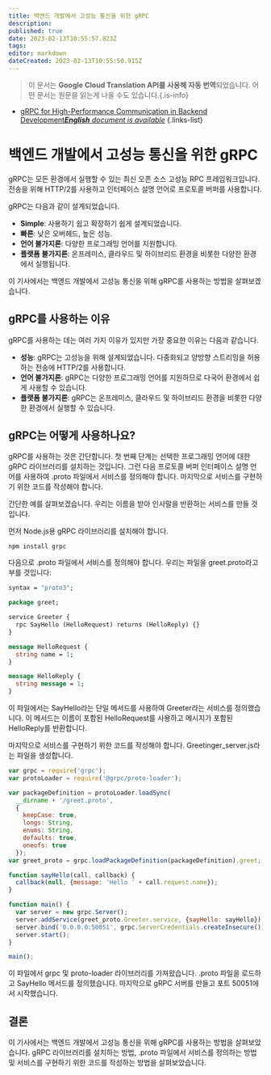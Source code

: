 ```yaml
---
title: 백엔드 개발에서 고성능 통신을 위한 gRPC
description: 
published: true
date: 2023-02-13T10:55:57.823Z
tags: 
editor: markdown
dateCreated: 2023-02-13T10:55:50.915Z
---
```


> 이 문서는 **Google Cloud Translation API를 사용해 자동 번역**되었습니다.
어떤 문서는 원문을 읽는게 나을 수도 있습니다.{.is-info}



- [gRPC for High-Performance Communication in Backend Development***English** document is available*](/en/Knowledge-base/Backend/grpc-for-high-performance-communication-in-backend-development)
{.links-list}


# 백엔드 개발에서 고성능 통신을 위한 gRPC

gRPC는 모든 환경에서 실행할 수 있는 최신 오픈 소스 고성능 RPC 프레임워크입니다. 전송을 위해 HTTP/2를 사용하고 인터페이스 설명 언어로 프로토콜 버퍼를 사용합니다.

gRPC는 다음과 같이 설계되었습니다.

- **Simple**: 사용하기 쉽고 확장하기 쉽게 설계되었습니다.
- **빠른**: 낮은 오버헤드, 높은 성능.
- **언어 불가지론**: 다양한 프로그래밍 언어를 지원합니다.
- **플랫폼 불가지론**: 온프레미스, 클라우드 및 하이브리드 환경을 비롯한 다양한 환경에서 실행됩니다.

이 기사에서는 백엔드 개발에서 고성능 통신을 위해 gRPC를 사용하는 방법을 살펴보겠습니다.

## gRPC를 사용하는 이유

gRPC를 사용하는 데는 여러 가지 이유가 있지만 가장 중요한 이유는 다음과 같습니다.

- **성능**: gRPC는 고성능을 위해 설계되었습니다. 다중화되고 양방향 스트리밍을 허용하는 전송에 HTTP/2를 사용합니다.
- **언어 불가지론**: gRPC는 다양한 프로그래밍 언어를 지원하므로 다국어 환경에서 쉽게 사용할 수 있습니다.
- **플랫폼 불가지론**: gRPC는 온프레미스, 클라우드 및 하이브리드 환경을 비롯한 다양한 환경에서 실행할 수 있습니다.

## gRPC는 어떻게 사용하나요?

gRPC를 사용하는 것은 간단합니다. 첫 번째 단계는 선택한 프로그래밍 언어에 대한 gRPC 라이브러리를 설치하는 것입니다. 그런 다음 프로토콜 버퍼 인터페이스 설명 언어를 사용하여 .proto 파일에서 서비스를 정의해야 합니다. 마지막으로 서비스를 구현하기 위한 코드를 작성해야 합니다.

간단한 예를 살펴보겠습니다. 우리는 이름을 받아 인사말을 반환하는 서비스를 만들 것입니다.

먼저 Node.js용 gRPC 라이브러리를 설치해야 합니다.

```
npm install grpc
```

다음으로 .proto 파일에서 서비스를 정의해야 합니다. 우리는 파일을 greet.proto라고 부를 것입니다:

```proto
syntax = "proto3";

package greet;

service Greeter {
  rpc SayHello (HelloRequest) returns (HelloReply) {}
}

message HelloRequest {
  string name = 1;
}

message HelloReply {
  string message = 1;
}
```

이 파일에서는 SayHello라는 단일 메서드를 사용하여 Greeter라는 서비스를 정의했습니다. 이 메서드는 이름이 포함된 HelloRequest를 사용하고 메시지가 포함된 HelloReply를 반환합니다.

마지막으로 서비스를 구현하기 위한 코드를 작성해야 합니다. Greetinger_server.js라는 파일을 생성합니다.

```javascript
var grpc = require('grpc');
var protoLoader = require('@grpc/proto-loader');

var packageDefinition = protoLoader.loadSync(
  __dirname + '/greet.proto',
  {
    keepCase: true,
    longs: String,
    enums: String,
    defaults: true,
    oneofs: true
  });
var greet_proto = grpc.loadPackageDefinition(packageDefinition).greet;

function sayHello(call, callback) {
  callback(null, {message: 'Hello ' + call.request.name});
}

function main() {
  var server = new grpc.Server();
  server.addService(greet_proto.Greeter.service, {sayHello: sayHello});
  server.bind('0.0.0.0:50051', grpc.ServerCredentials.createInsecure());
  server.start();
}

main();
```

이 파일에서 grpc 및 proto-loader 라이브러리를 가져왔습니다. .proto 파일을 로드하고 SayHello 메서드를 정의했습니다. 마지막으로 gRPC 서버를 만들고 포트 50051에서 시작했습니다.

## 결론

이 기사에서는 백엔드 개발에서 고성능 통신을 위해 gRPC를 사용하는 방법을 살펴보았습니다. gRPC 라이브러리를 설치하는 방법, .proto 파일에서 서비스를 정의하는 방법 및 서비스를 구현하기 위한 코드를 작성하는 방법을 살펴보았습니다.